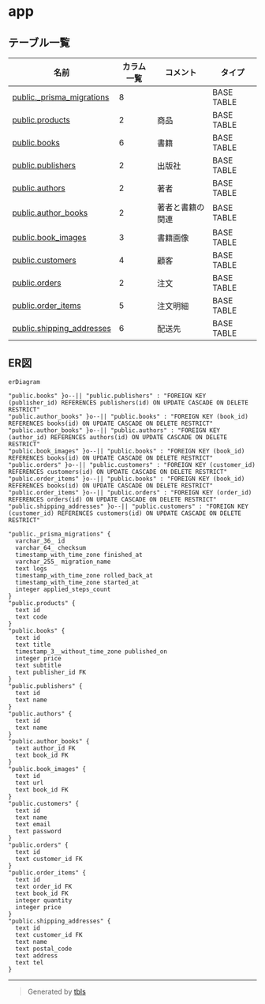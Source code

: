 # app

## テーブル一覧

| 名前 | カラム一覧 | コメント | タイプ |
| ---- | ------- | ------- | ---- |
| [public._prisma_migrations](public._prisma_migrations.md) | 8 |  | BASE TABLE |
| [public.products](public.products.md) | 2 | 商品 | BASE TABLE |
| [public.books](public.books.md) | 6 | 書籍 | BASE TABLE |
| [public.publishers](public.publishers.md) | 2 | 出版社 | BASE TABLE |
| [public.authors](public.authors.md) | 2 | 著者 | BASE TABLE |
| [public.author_books](public.author_books.md) | 2 | 著者と書籍の関連 | BASE TABLE |
| [public.book_images](public.book_images.md) | 3 | 書籍画像 | BASE TABLE |
| [public.customers](public.customers.md) | 4 | 顧客 | BASE TABLE |
| [public.orders](public.orders.md) | 2 | 注文 | BASE TABLE |
| [public.order_items](public.order_items.md) | 5 | 注文明細 | BASE TABLE |
| [public.shipping_addresses](public.shipping_addresses.md) | 6 | 配送先 | BASE TABLE |

## ER図

```mermaid
erDiagram

"public.books" }o--|| "public.publishers" : "FOREIGN KEY (publisher_id) REFERENCES publishers(id) ON UPDATE CASCADE ON DELETE RESTRICT"
"public.author_books" }o--|| "public.books" : "FOREIGN KEY (book_id) REFERENCES books(id) ON UPDATE CASCADE ON DELETE RESTRICT"
"public.author_books" }o--|| "public.authors" : "FOREIGN KEY (author_id) REFERENCES authors(id) ON UPDATE CASCADE ON DELETE RESTRICT"
"public.book_images" }o--|| "public.books" : "FOREIGN KEY (book_id) REFERENCES books(id) ON UPDATE CASCADE ON DELETE RESTRICT"
"public.orders" }o--|| "public.customers" : "FOREIGN KEY (customer_id) REFERENCES customers(id) ON UPDATE CASCADE ON DELETE RESTRICT"
"public.order_items" }o--|| "public.books" : "FOREIGN KEY (book_id) REFERENCES books(id) ON UPDATE CASCADE ON DELETE RESTRICT"
"public.order_items" }o--|| "public.orders" : "FOREIGN KEY (order_id) REFERENCES orders(id) ON UPDATE CASCADE ON DELETE RESTRICT"
"public.shipping_addresses" }o--|| "public.customers" : "FOREIGN KEY (customer_id) REFERENCES customers(id) ON UPDATE CASCADE ON DELETE RESTRICT"

"public._prisma_migrations" {
  varchar_36_ id
  varchar_64_ checksum
  timestamp_with_time_zone finished_at
  varchar_255_ migration_name
  text logs
  timestamp_with_time_zone rolled_back_at
  timestamp_with_time_zone started_at
  integer applied_steps_count
}
"public.products" {
  text id
  text code
}
"public.books" {
  text id
  text title
  timestamp_3__without_time_zone published_on
  integer price
  text subtitle
  text publisher_id FK
}
"public.publishers" {
  text id
  text name
}
"public.authors" {
  text id
  text name
}
"public.author_books" {
  text author_id FK
  text book_id FK
}
"public.book_images" {
  text id
  text url
  text book_id FK
}
"public.customers" {
  text id
  text name
  text email
  text password
}
"public.orders" {
  text id
  text customer_id FK
}
"public.order_items" {
  text id
  text order_id FK
  text book_id FK
  integer quantity
  integer price
}
"public.shipping_addresses" {
  text id
  text customer_id FK
  text name
  text postal_code
  text address
  text tel
}
```

---

> Generated by [tbls](https://github.com/k1LoW/tbls)

